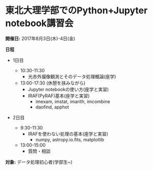 # 東北大理学部でのPython+Jupyter notebook講習会

**開催日:**
2017年8月3日(木)-4日(金)

**日程**
- 1日目  
	- 10:30-11:30  
		- 光赤外撮像観測とそのデータ処理概論(座学)
	- 13:00-17:30 (休憩を挟みながら)  
		- Jupyter notebookの使い方(座学と実習)  
		- IRAF(PyRAF)基本(座学と実習)  
			- imexam, imstat, imarith, imcombine   
			- daofind, apphot

- 2日目  
	- 9:30-11:30  
		- IRAFを使わない処理の基本(座学と実習)  
			- numpy, astropy.io.fits, matplotlib
	- 13:00-15:00
		- 質問・相談  

**対象:** データ処理初心者(学部生~)





